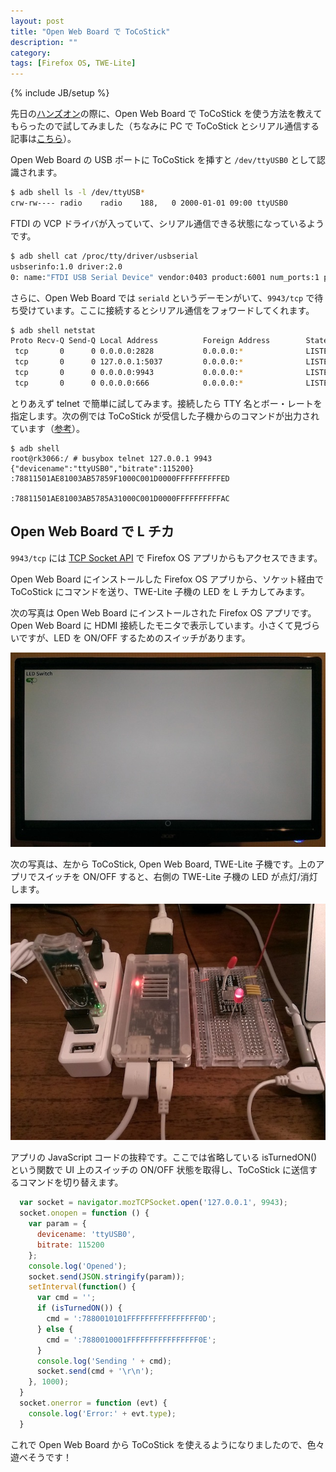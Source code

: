 ```yaml
---
layout: post
title: "Open Web Board で ToCoStick"
description: ""
category: 
tags: [Firefox OS, TWE-Lite]
---
```

{% include JB/setup %}

先日の[ハンズオン](https://atnd.org/events/58127)の際に、Open Web Board で ToCoStick を使う方法を教えてもらったので試してみました（ちなみに PC で ToCoStick とシリアル通信する記事は[こちら](/2014/10/31/fxos-owb-twe-lite/)）。

Open Web Board の USB ポートに ToCoStick を挿すと `/dev/ttyUSB0` として認識されます。

``` bash
$ adb shell ls -l /dev/ttyUSB*
crw-rw---- radio    radio    188,   0 2000-01-01 09:00 ttyUSB0
```

FTDI の VCP ドライバが入っていて、シリアル通信できる状態になっているようです。

``` bash
$ adb shell cat /proc/tty/driver/usbserial
usbserinfo:1.0 driver:2.0
0: name:"FTDI USB Serial Device" vendor:0403 product:6001 num_ports:1 port:1 path:usb-usb20_host-1
```

さらに、Open Web Board では `seriald` というデーモンがいて、`9943/tcp` で待ち受けています。ここに接続するとシリアル通信をフォワードしてくれます。

``` bash
$ adb shell netstat
Proto Recv-Q Send-Q Local Address          Foreign Address        State
 tcp       0      0 0.0.0.0:2828           0.0.0.0:*              LISTEN
 tcp       0      0 127.0.0.1:5037         0.0.0.0:*              LISTEN
 tcp       0      0 0.0.0.0:9943           0.0.0.0:*              LISTEN  <--- ココ
 tcp       0      0 0.0.0.0:666            0.0.0.0:*              LISTEN
```

とりあえず telnet で簡単に試してみます。接続したら TTY 名とボー・レートを指定します。次の例では ToCoStick が受信した子機からのコマンドが出力されています（[参考](http://tocos-wireless.com/jp/products/TWE-Lite-DIP/TWE-Lite-DIP-step3-81.html)）。

```
$ adb shell
root@rk3066:/ # busybox telnet 127.0.0.1 9943                               
{"devicename":"ttyUSB0","bitrate":115200}
:78811501AE81003AB57859F1000C001D0000FFFFFFFFFFED

:78811501AE81003AB5785A31000C001D0000FFFFFFFFFFAC
```

## Open Web Board で L チカ

`9943/tcp` には [TCP Socket API](https://developer.mozilla.org/en-US/docs/Web/API/TCP_Socket_API) で Firefox OS アプリからもアクセスできます。

Open Web Board にインストールした Firefox OS アプリから、ソケット経由で ToCoStick にコマンドを送り、TWE-Lite 子機の LED を L チカしてみます。

次の写真は Open Web Board にインストールされた Firefox OS アプリです。Open Web Board に HDMI 接続したモニタで表示しています。小さくて見づらいですが、LED を ON/OFF するためのスイッチがあります。

![](/assets/posts/2014-11-05/tv.jpg)

次の写真は、左から ToCoStick, Open Web Board, TWE-Lite 子機です。上のアプリでスイッチを ON/OFF すると、右側の TWE-Lite 子機の LED が点灯/消灯します。

![](/assets/posts/2014-11-05/owb-led.jpg)

アプリの JavaScript コードの抜粋です。ここでは省略している isTurnedON() という関数で UI 上のスイッチの ON/OFF 状態を取得し、ToCoStick に送信するコマンドを切り替えます。

``` javascript
  var socket = navigator.mozTCPSocket.open('127.0.0.1', 9943);
  socket.onopen = function () {
    var param = {
      devicename: 'ttyUSB0',
      bitrate: 115200
    };
    console.log('Opened');
    socket.send(JSON.stringify(param));
    setInterval(function() {
      var cmd = '';
      if (isTurnedON()) {
        cmd = ':7880010101FFFFFFFFFFFFFFFF0D';
      } else {
        cmd = ':7880010001FFFFFFFFFFFFFFFF0E';
      }
      console.log('Sending ' + cmd);
      socket.send(cmd + '\r\n');
    }, 1000);
  }
  socket.onerror = function (evt) {
    console.log('Error:' + evt.type);
  }
```

これで Open Web Board から ToCoStick を使えるようになりましたので、色々遊べそうです！

